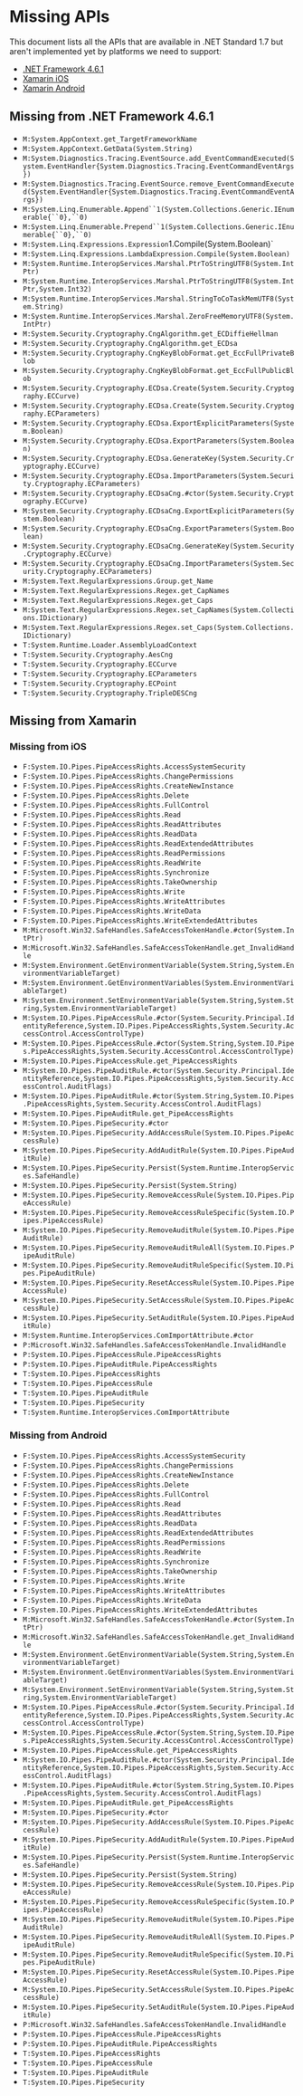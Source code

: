 # Missing APIs

This document lists all the APIs that are available in .NET Standard 1.7 but
aren't implemented yet by platforms we need to support:

* [.NET Framework 4.6.1](#missing-from-net-framework-461)
* [Xamarin iOS](#missing-from-ios)
* [Xamarin Android](#missing-from-android)

## Missing from .NET Framework 4.6.1

* `M:System.AppContext.get_TargetFrameworkName`
* `M:System.AppContext.GetData(System.String)`
* `M:System.Diagnostics.Tracing.EventSource.add_EventCommandExecuted(System.EventHandler{System.Diagnostics.Tracing.EventCommandEventArgs})`
* `M:System.Diagnostics.Tracing.EventSource.remove_EventCommandExecuted(System.EventHandler{System.Diagnostics.Tracing.EventCommandEventArgs})`
* `M:System.Linq.Enumerable.Append``1(System.Collections.Generic.IEnumerable{``0},``0)`
* `M:System.Linq.Enumerable.Prepend``1(System.Collections.Generic.IEnumerable{``0},``0)`
* `M:System.Linq.Expressions.Expression`1.Compile(System.Boolean)`
* `M:System.Linq.Expressions.LambdaExpression.Compile(System.Boolean)`
* `M:System.Runtime.InteropServices.Marshal.PtrToStringUTF8(System.IntPtr)`
* `M:System.Runtime.InteropServices.Marshal.PtrToStringUTF8(System.IntPtr,System.Int32)`
* `M:System.Runtime.InteropServices.Marshal.StringToCoTaskMemUTF8(System.String)`
* `M:System.Runtime.InteropServices.Marshal.ZeroFreeMemoryUTF8(System.IntPtr)`
* `M:System.Security.Cryptography.CngAlgorithm.get_ECDiffieHellman`
* `M:System.Security.Cryptography.CngAlgorithm.get_ECDsa`
* `M:System.Security.Cryptography.CngKeyBlobFormat.get_EccFullPrivateBlob`
* `M:System.Security.Cryptography.CngKeyBlobFormat.get_EccFullPublicBlob`
* `M:System.Security.Cryptography.ECDsa.Create(System.Security.Cryptography.ECCurve)`
* `M:System.Security.Cryptography.ECDsa.Create(System.Security.Cryptography.ECParameters)`
* `M:System.Security.Cryptography.ECDsa.ExportExplicitParameters(System.Boolean)`
* `M:System.Security.Cryptography.ECDsa.ExportParameters(System.Boolean)`
* `M:System.Security.Cryptography.ECDsa.GenerateKey(System.Security.Cryptography.ECCurve)`
* `M:System.Security.Cryptography.ECDsa.ImportParameters(System.Security.Cryptography.ECParameters)`
* `M:System.Security.Cryptography.ECDsaCng.#ctor(System.Security.Cryptography.ECCurve)`
* `M:System.Security.Cryptography.ECDsaCng.ExportExplicitParameters(System.Boolean)`
* `M:System.Security.Cryptography.ECDsaCng.ExportParameters(System.Boolean)`
* `M:System.Security.Cryptography.ECDsaCng.GenerateKey(System.Security.Cryptography.ECCurve)`
* `M:System.Security.Cryptography.ECDsaCng.ImportParameters(System.Security.Cryptography.ECParameters)`
* `M:System.Text.RegularExpressions.Group.get_Name`
* `M:System.Text.RegularExpressions.Regex.get_CapNames`
* `M:System.Text.RegularExpressions.Regex.get_Caps`
* `M:System.Text.RegularExpressions.Regex.set_CapNames(System.Collections.IDictionary)`
* `M:System.Text.RegularExpressions.Regex.set_Caps(System.Collections.IDictionary)`
* `T:System.Runtime.Loader.AssemblyLoadContext`
* `T:System.Security.Cryptography.AesCng`
* `T:System.Security.Cryptography.ECCurve`
* `T:System.Security.Cryptography.ECParameters`
* `T:System.Security.Cryptography.ECPoint`
* `T:System.Security.Cryptography.TripleDESCng`

## Missing from Xamarin

### Missing from iOS

* `F:System.IO.Pipes.PipeAccessRights.AccessSystemSecurity`
* `F:System.IO.Pipes.PipeAccessRights.ChangePermissions`
* `F:System.IO.Pipes.PipeAccessRights.CreateNewInstance`
* `F:System.IO.Pipes.PipeAccessRights.Delete`
* `F:System.IO.Pipes.PipeAccessRights.FullControl`
* `F:System.IO.Pipes.PipeAccessRights.Read`
* `F:System.IO.Pipes.PipeAccessRights.ReadAttributes`
* `F:System.IO.Pipes.PipeAccessRights.ReadData`
* `F:System.IO.Pipes.PipeAccessRights.ReadExtendedAttributes`
* `F:System.IO.Pipes.PipeAccessRights.ReadPermissions`
* `F:System.IO.Pipes.PipeAccessRights.ReadWrite`
* `F:System.IO.Pipes.PipeAccessRights.Synchronize`
* `F:System.IO.Pipes.PipeAccessRights.TakeOwnership`
* `F:System.IO.Pipes.PipeAccessRights.Write`
* `F:System.IO.Pipes.PipeAccessRights.WriteAttributes`
* `F:System.IO.Pipes.PipeAccessRights.WriteData`
* `F:System.IO.Pipes.PipeAccessRights.WriteExtendedAttributes`
* `M:Microsoft.Win32.SafeHandles.SafeAccessTokenHandle.#ctor(System.IntPtr)`
* `M:Microsoft.Win32.SafeHandles.SafeAccessTokenHandle.get_InvalidHandle`
* `M:System.Environment.GetEnvironmentVariable(System.String,System.EnvironmentVariableTarget)`
* `M:System.Environment.GetEnvironmentVariables(System.EnvironmentVariableTarget)`
* `M:System.Environment.SetEnvironmentVariable(System.String,System.String,System.EnvironmentVariableTarget)`
* `M:System.IO.Pipes.PipeAccessRule.#ctor(System.Security.Principal.IdentityReference,System.IO.Pipes.PipeAccessRights,System.Security.AccessControl.AccessControlType)`
* `M:System.IO.Pipes.PipeAccessRule.#ctor(System.String,System.IO.Pipes.PipeAccessRights,System.Security.AccessControl.AccessControlType)`
* `M:System.IO.Pipes.PipeAccessRule.get_PipeAccessRights`
* `M:System.IO.Pipes.PipeAuditRule.#ctor(System.Security.Principal.IdentityReference,System.IO.Pipes.PipeAccessRights,System.Security.AccessControl.AuditFlags)`
* `M:System.IO.Pipes.PipeAuditRule.#ctor(System.String,System.IO.Pipes.PipeAccessRights,System.Security.AccessControl.AuditFlags)`
* `M:System.IO.Pipes.PipeAuditRule.get_PipeAccessRights`
* `M:System.IO.Pipes.PipeSecurity.#ctor`
* `M:System.IO.Pipes.PipeSecurity.AddAccessRule(System.IO.Pipes.PipeAccessRule)`
* `M:System.IO.Pipes.PipeSecurity.AddAuditRule(System.IO.Pipes.PipeAuditRule)`
* `M:System.IO.Pipes.PipeSecurity.Persist(System.Runtime.InteropServices.SafeHandle)`
* `M:System.IO.Pipes.PipeSecurity.Persist(System.String)`
* `M:System.IO.Pipes.PipeSecurity.RemoveAccessRule(System.IO.Pipes.PipeAccessRule)`
* `M:System.IO.Pipes.PipeSecurity.RemoveAccessRuleSpecific(System.IO.Pipes.PipeAccessRule)`
* `M:System.IO.Pipes.PipeSecurity.RemoveAuditRule(System.IO.Pipes.PipeAuditRule)`
* `M:System.IO.Pipes.PipeSecurity.RemoveAuditRuleAll(System.IO.Pipes.PipeAuditRule)`
* `M:System.IO.Pipes.PipeSecurity.RemoveAuditRuleSpecific(System.IO.Pipes.PipeAuditRule)`
* `M:System.IO.Pipes.PipeSecurity.ResetAccessRule(System.IO.Pipes.PipeAccessRule)`
* `M:System.IO.Pipes.PipeSecurity.SetAccessRule(System.IO.Pipes.PipeAccessRule)`
* `M:System.IO.Pipes.PipeSecurity.SetAuditRule(System.IO.Pipes.PipeAuditRule)`
* `M:System.Runtime.InteropServices.ComImportAttribute.#ctor`
* `P:Microsoft.Win32.SafeHandles.SafeAccessTokenHandle.InvalidHandle`
* `P:System.IO.Pipes.PipeAccessRule.PipeAccessRights`
* `P:System.IO.Pipes.PipeAuditRule.PipeAccessRights`
* `T:System.IO.Pipes.PipeAccessRights`
* `T:System.IO.Pipes.PipeAccessRule`
* `T:System.IO.Pipes.PipeAuditRule`
* `T:System.IO.Pipes.PipeSecurity`
* `T:System.Runtime.InteropServices.ComImportAttribute`

### Missing from Android

* `F:System.IO.Pipes.PipeAccessRights.AccessSystemSecurity`
* `F:System.IO.Pipes.PipeAccessRights.ChangePermissions`
* `F:System.IO.Pipes.PipeAccessRights.CreateNewInstance`
* `F:System.IO.Pipes.PipeAccessRights.Delete`
* `F:System.IO.Pipes.PipeAccessRights.FullControl`
* `F:System.IO.Pipes.PipeAccessRights.Read`
* `F:System.IO.Pipes.PipeAccessRights.ReadAttributes`
* `F:System.IO.Pipes.PipeAccessRights.ReadData`
* `F:System.IO.Pipes.PipeAccessRights.ReadExtendedAttributes`
* `F:System.IO.Pipes.PipeAccessRights.ReadPermissions`
* `F:System.IO.Pipes.PipeAccessRights.ReadWrite`
* `F:System.IO.Pipes.PipeAccessRights.Synchronize`
* `F:System.IO.Pipes.PipeAccessRights.TakeOwnership`
* `F:System.IO.Pipes.PipeAccessRights.Write`
* `F:System.IO.Pipes.PipeAccessRights.WriteAttributes`
* `F:System.IO.Pipes.PipeAccessRights.WriteData`
* `F:System.IO.Pipes.PipeAccessRights.WriteExtendedAttributes`
* `M:Microsoft.Win32.SafeHandles.SafeAccessTokenHandle.#ctor(System.IntPtr)`
* `M:Microsoft.Win32.SafeHandles.SafeAccessTokenHandle.get_InvalidHandle`
* `M:System.Environment.GetEnvironmentVariable(System.String,System.EnvironmentVariableTarget)`
* `M:System.Environment.GetEnvironmentVariables(System.EnvironmentVariableTarget)`
* `M:System.Environment.SetEnvironmentVariable(System.String,System.String,System.EnvironmentVariableTarget)`
* `M:System.IO.Pipes.PipeAccessRule.#ctor(System.Security.Principal.IdentityReference,System.IO.Pipes.PipeAccessRights,System.Security.AccessControl.AccessControlType)`
* `M:System.IO.Pipes.PipeAccessRule.#ctor(System.String,System.IO.Pipes.PipeAccessRights,System.Security.AccessControl.AccessControlType)`
* `M:System.IO.Pipes.PipeAccessRule.get_PipeAccessRights`
* `M:System.IO.Pipes.PipeAuditRule.#ctor(System.Security.Principal.IdentityReference,System.IO.Pipes.PipeAccessRights,System.Security.AccessControl.AuditFlags)`
* `M:System.IO.Pipes.PipeAuditRule.#ctor(System.String,System.IO.Pipes.PipeAccessRights,System.Security.AccessControl.AuditFlags)`
* `M:System.IO.Pipes.PipeAuditRule.get_PipeAccessRights`
* `M:System.IO.Pipes.PipeSecurity.#ctor`
* `M:System.IO.Pipes.PipeSecurity.AddAccessRule(System.IO.Pipes.PipeAccessRule)`
* `M:System.IO.Pipes.PipeSecurity.AddAuditRule(System.IO.Pipes.PipeAuditRule)`
* `M:System.IO.Pipes.PipeSecurity.Persist(System.Runtime.InteropServices.SafeHandle)`
* `M:System.IO.Pipes.PipeSecurity.Persist(System.String)`
* `M:System.IO.Pipes.PipeSecurity.RemoveAccessRule(System.IO.Pipes.PipeAccessRule)`
* `M:System.IO.Pipes.PipeSecurity.RemoveAccessRuleSpecific(System.IO.Pipes.PipeAccessRule)`
* `M:System.IO.Pipes.PipeSecurity.RemoveAuditRule(System.IO.Pipes.PipeAuditRule)`
* `M:System.IO.Pipes.PipeSecurity.RemoveAuditRuleAll(System.IO.Pipes.PipeAuditRule)`
* `M:System.IO.Pipes.PipeSecurity.RemoveAuditRuleSpecific(System.IO.Pipes.PipeAuditRule)`
* `M:System.IO.Pipes.PipeSecurity.ResetAccessRule(System.IO.Pipes.PipeAccessRule)`
* `M:System.IO.Pipes.PipeSecurity.SetAccessRule(System.IO.Pipes.PipeAccessRule)`
* `M:System.IO.Pipes.PipeSecurity.SetAuditRule(System.IO.Pipes.PipeAuditRule)`
* `P:Microsoft.Win32.SafeHandles.SafeAccessTokenHandle.InvalidHandle`
* `P:System.IO.Pipes.PipeAccessRule.PipeAccessRights`
* `P:System.IO.Pipes.PipeAuditRule.PipeAccessRights`
* `T:System.IO.Pipes.PipeAccessRights`
* `T:System.IO.Pipes.PipeAccessRule`
* `T:System.IO.Pipes.PipeAuditRule`
* `T:System.IO.Pipes.PipeSecurity`
